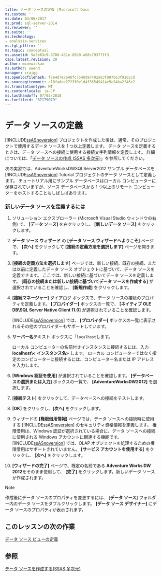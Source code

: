 ```yaml
---
title: データ ソースの定義 |Microsoft Docs
ms.custom: ''
ms.date: 03/06/2017
ms.prod: sql-server-2014
ms.reviewer: ''
ms.suite: ''
ms.technology:
- analysis-services
ms.tgt_pltfrm: ''
ms.topic: conceptual
ms.assetid: 5a3e83c9-8788-431e-85b0-a68c79377ff3
caps.latest.revision: 29
author: minewiskan
ms.author: owend
manager: craigg
ms.openlocfilehash: f764d7e7640fc7549d97402a83f997b63f9105cd
ms.sourcegitcommit: c18fadce27f330e1d4f36549414e5c84ba2f46c2
ms.translationtype: MT
ms.contentlocale: ja-JP
ms.lasthandoff: 07/02/2018
ms.locfileid: "37179079"
---
```

# <a name="defining-a-data-source"></a>データ ソースの定義
  [!INCLUDE[ssASnoversion](../includes/ssasnoversion-md.md)] プロジェクトを作成した後は、通常、そのプロジェクトで使用するデータ ソースを 1 つ以上定義します。 データ ソースを定義するときは、データ ソースへの接続に使用する接続文字列情報を定義します。 詳細については、「[データ ソースの作成 (SSAS 多次元)](multidimensional-models/create-a-data-source-ssas-multidimensional.md)」を参照してください。  
  
 次の実習では、AdventureWorksDWSQLServer2012 サンプル データベースを [!INCLUDE[ssASnoversion](../includes/ssasnoversion-md.md)] Tutorial プロジェクトのデータ ソースとして定義します。 チュートリアル用にサンプル データベースはローカル コンピューターに保存されていますが、ソース データベースから 1 つ以上のリモート コンピューターをホストすることもしばしばあります。  
  
### <a name="to-define-a-new-data-source"></a>新しいデータ ソースを定義するには  
  
1.  ソリューション エクスプローラー (Microsoft Visual Studio ウィンドウの右側) で、 **[データ ソース]** を右クリックし、 **[新しいデータ ソース]** をクリックします。  
  
2.  **データ ソース ウィザード** の **[データ ソース ウィザードへようこそ]** ページで、 **[次へ]** をクリックして **[接続の定義方法を選択します]** ページを開きます。  
  
3.  **[接続の定義方法を選択します]** ページでは、新しい接続、既存の接続、または以前に定義したデータ ソース オブジェクトに基づいて、データ ソースを定義できます。 ここでは、新しい接続に基づいてデータ ソースを定義します。 **[既存の接続または新しい接続に基づいてデータ ソースを作成する]** が選択されていることを確認し、 **[新規作成]** をクリックします。  
  
4.  **[接続マネージャー]** ダイアログ ボックスで、データ ソースの接続のプロパティを定義します。 **[プロバイダー]** ボックスの一覧で、 **[ネイティブ OLE DB\SQL Server Native Client 11.0]** が選択されていることを確認します。  
  
     [!INCLUDE[ssASnoversion](../includes/ssasnoversion-md.md)] では、 **[プロバイダー]** ボックスの一覧に表示されるその他のプロバイダーもサポートしています。  
  
5.  **サーバー名**テキスト ボックスに「`localhost`します。  
  
     ローカル コンピューターの名前付きインスタンスに接続するには、入力**localhost\\< インスタンス名\>** します。 ローカル コンピューターではなく指定のコンピューターに接続するには、コンピューター名または IP アドレスを入力します。  
  
6.  **[Windows 認証を使用]** が選択されていることを確認します。 **[データベースの選択または入力]** ボックスの一覧で、 **[AdventureWorksDW2012]** を選択します。  
  
7.  **[接続テスト]** をクリックして、データベースへの接続をテストします。  
  
8.  **[OK]** をクリックし、**[次へ]** をクリックします。  
  
9. ウィザードの **[権限借用情報]** ページでは、データ ソースへの接続時に使用する [!INCLUDE[ssASnoversion](../includes/ssasnoversion-md.md)] のセキュリティ資格情報を定義します。 権限借用は、Windows 認証が選択されている場合に、データ ソースへの接続に使用される Windows アカウントに関連する機能です。 [!INCLUDE[ssASnoversion](../includes/ssasnoversion-md.md)] では、OLAP オブジェクトを処理するための権限借用はサポートされていません。 **[サービス アカウントを使用する]** をクリックし、 **[次へ]** をクリックします。  
  
10. **[ウィザードの完了]** ページで、既定の名前である **Adventure Works DW 2012**をそのまま使用して、 **[完了]** をクリックします。新しいデータ ソースが作成されます。  
  
> [!NOTE]  
>  作成後にデータ ソースのプロパティを変更するには、 **[データ ソース]** フォルダー内のデータ ソースをダブルクリックします。 **[データ ソース デザイナー]** にデータ ソースのプロパティが表示されます。  
  
## <a name="next-task-in-lesson"></a>このレッスンの次の作業  
 [データ ソース ビューの定義](lesson-1-3-defining-a-data-source-view.md)  
  
## <a name="see-also"></a>参照  
 [データ ソースを作成する&#40;SSAS 多次元&#41;](multidimensional-models/create-a-data-source-ssas-multidimensional.md)  
  
  

